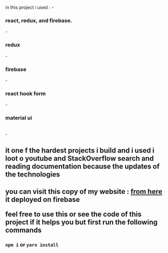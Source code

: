 in this project i used :
-<h3> react, redux, and firebase.</h3>
-<h3> redux</h3>
-<h3> firebase </h3>
-<h3> react hook form </h3>
-<h3> material ui</h3> </br>
-<h2> it one f the hardest projects i build and i used i loot o youtube and StackOverflow search and reading documentation because the updates of the technologies <h2>
  

you can visit this copy of my website  :  <a href="https://clone-75943.web.app/" >from here</a> it deployed on firebase

feel free to use this or see the code of this project if it helps you but first run the following commands

### `npm i` or  `yarn install`
